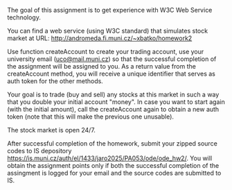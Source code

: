 The goal of this assignment is to get experience with W3C Web Service technology.

You can find a web service (using W3C standard) that simulates stock market at URL:
http://andromeda.fi.muni.cz/~xbatko/homework2

Use function createAccount to create your trading account, use your university email (uco@mail.muni.cz) so that the successful completion of the assignment will be assigned to you. As a return value from the createAccount method, you will receive a unique identifier that serves as auth token for the other methods.

Your goal is to trade (buy and sell) any stocks at this market in such a way that you double your initial account "money". In case you want to start again (with the initial amount), call the createAccount again to obtain a new auth token (note that this will make the previous one unusable).

The stock market is open 24/7.

After successful completion of the homework, submit your zipped source codes to IS depository https://is.muni.cz/auth/el/1433/jaro2025/PA053/ode/ode_hw2/. You will obtain the assignment points only if both the successful completion of the assingment is logged for your email and the source codes are submitted to IS.